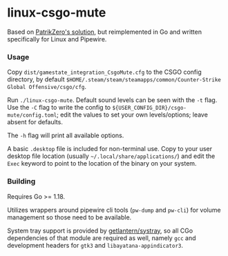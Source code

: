 # linux-csgo-mute

Based on [PatrikZero's solution](https://github.com/patrikzudel/PatrikZeros-CSGO-Sound-Fix/), but reimplemented in Go
and written specifically for Linux and Pipewire.

### Usage
Copy `dist/gamestate_integration_CsgoMute.cfg` to the CSGO config directory, by default 
`$HOME/.steam/steam/steamapps/common/Counter-Strike Global Offensive/csgo/cfg`.

Run `./linux-csgo-mute`. Default sound levels can be seen with the `-t` flag. Use the `-C` flag to write the config to 
`${USER_CONFIG_DIR}/csgo-mute/config.toml`; edit the values to set your own levels/options; leave absent for defaults.

The `-h` flag will print all available options.

A basic `.desktop` file is included for non-terminal use. Copy to your user desktop file location (usually 
`~/.local/share/applications/`) and edit the `Exec` keyword to point to the location of the binary on your system.

### Building
Requires Go >= 1.18.

Utilizes wrappers around pipewire cli tools (`pw-dump` and `pw-cli`) for volume management so those need to be available.

System tray support is provided by [getlantern/systray](https://github.com/getlantern/systray), so all CGo dependencies
of that module are required as well, namely `gcc` and development headers for `gtk3` and `libayatana-appindicator3`.
